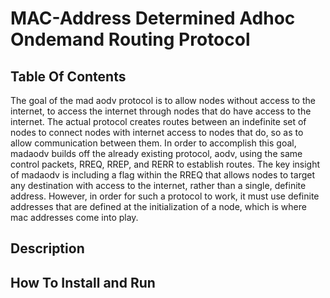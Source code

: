 # MAC-Address Determined Adhoc Ondemand Routing Protocol
## Table Of Contents
The goal of the mad aodv protocol is to allow nodes without access to the internet, to access the internet through nodes that do have access to the internet. The actual protocol creates routes between an indefinite set of nodes to connect nodes with internet access to nodes that do, so as to allow communication between them. In order to accomplish this goal, madaodv builds off the already existing protocol, aodv, using the same control packets, RREQ, RREP, and RERR to establish routes. The key insight of madaodv is including a flag within the RREQ that allows nodes to target any destination with access to the internet, rather than a single, definite address. However, in order for such a protocol to work, it must use definite addresses that are defined at the initialization of a node, which is where mac addresses come into play. 

## Description
## How To Install and Run

